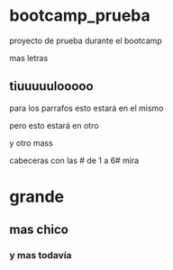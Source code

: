 # bootcamp_prueba
proyecto de prueba durante el bootcamp

mas letras

## tiuuuuulooooo

para los parrafos
esto estará en el mismo

pero esto estará en otro

y otro mass

cabeceras con las # de 1 a 6# mira

# grande

## mas chico

### y mas todavía
